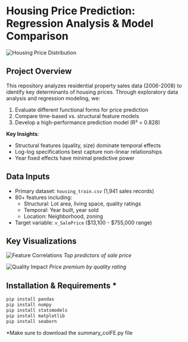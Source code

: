 # Housing Price Prediction: Regression Analysis & Model Comparison

![Housing Price Distribution](housing_eda_visualizations/price_distribution.png)

## Project Overview
This repository analyzes residential property sales data (2006-2008) to identify key determinants of housing prices. Through exploratory data analysis and regression modeling, we:

1. Evaluate different functional forms for price prediction
2. Compare time-based vs. structural feature models
3. Develop a high-performance prediction model (R² = 0.828)

**Key Insights**: 
- Structural features (quality, size) dominate temporal effects
- Log-log specifications best capture non-linear relationships
- Year fixed effects have minimal predictive power

## Data Inputs
- Primary dataset: `housing_train.csv` (1,941 sales records)
- 80+ features including:
  - Structural: Lot area, living space, quality ratings
  - Temporal: Year built, year sold
  - Location: Neighborhood, zoning
- Target variable: `v_SalePrice` ($13,100 - $755,000 range)

## Key Visualizations
![Feature Correlations](housing_eda_visualizations/correlation.png)
*Top predictors of sale price*

![Quality Impact](housing_eda_visualizations/quality_impact.png)
*Price premium by quality rating*

## Installation & Requirements *
```bash
pip install pandas
pip install numpy
pip install statsmodels
pip install matplotlib
pip install seaborn
```
*Make sure to download the summary_colFE.py file
